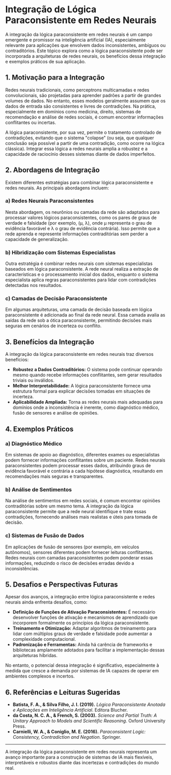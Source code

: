 
# Integração de Lógica Paraconsistente em Redes Neurais

A integração da lógica paraconsistente em redes neurais é um campo emergente e promissor na inteligência artificial (IA), especialmente relevante para aplicações que envolvem dados inconsistentes, ambíguos ou contraditórios. Este tópico explora como a lógica paraconsistente pode ser incorporada a arquiteturas de redes neurais, os benefícios dessa integração e exemplos práticos de sua aplicação.

## 1. Motivação para a Integração

Redes neurais tradicionais, como perceptrons multicamadas e redes convolucionais, são projetadas para aprender padrões a partir de grandes volumes de dados. No entanto, esses modelos geralmente assumem que os dados de entrada são consistentes e livres de contradições. Na prática, especialmente em domínios como medicina, direito, sistemas de recomendação e análise de redes sociais, é comum encontrar informações conflitantes ou incertas.

A lógica paraconsistente, por sua vez, permite o tratamento controlado de contradições, evitando que o sistema "colapse" (ou seja, que qualquer conclusão seja possível a partir de uma contradição, como ocorre na lógica clássica). Integrar essa lógica a redes neurais amplia a robustez e a capacidade de raciocínio desses sistemas diante de dados imperfeitos.

## 2. Abordagens de Integração

Existem diferentes estratégias para combinar lógica paraconsistente e redes neurais. As principais abordagens incluem:

### a) Redes Neurais Paraconsistentes

Nesta abordagem, os neurônios ou camadas da rede são adaptados para processar valores lógicos paraconsistentes, como os pares de graus de verdade e falsidade (por exemplo, (μ, λ), onde μ representa o grau de evidência favorável e λ o grau de evidência contrária). Isso permite que a rede aprenda e represente informações contraditórias sem perder a capacidade de generalização.

### b) Hibridização com Sistemas Especialistas

Outra estratégia é combinar redes neurais com sistemas especialistas baseados em lógica paraconsistente. A rede neural realiza a extração de características e o processamento inicial dos dados, enquanto o sistema especialista aplica regras paraconsistentes para lidar com contradições detectadas nos resultados.

### c) Camadas de Decisão Paraconsistente

Em algumas arquiteturas, uma camada de decisão baseada em lógica paraconsistente é adicionada ao final da rede neural. Essa camada avalia as saídas da rede sob a ótica paraconsistente, permitindo decisões mais seguras em cenários de incerteza ou conflito.

## 3. Benefícios da Integração

A integração da lógica paraconsistente em redes neurais traz diversos benefícios:

- **Robustez a Dados Contraditórios:** O sistema pode continuar operando mesmo quando recebe informações conflitantes, sem gerar resultados triviais ou inválidos.
- **Melhor Interpretabilidade:** A lógica paraconsistente fornece uma estrutura formal para explicar decisões tomadas em situações de incerteza.
- **Aplicabilidade Ampliada:** Torna as redes neurais mais adequadas para domínios onde a inconsistência é inerente, como diagnóstico médico, fusão de sensores e análise de opiniões.

## 4. Exemplos Práticos

### a) Diagnóstico Médico

Em sistemas de apoio ao diagnóstico, diferentes exames ou especialistas podem fornecer informações conflitantes sobre um paciente. Redes neurais paraconsistentes podem processar esses dados, atribuindo graus de evidência favorável e contrária a cada hipótese diagnóstica, resultando em recomendações mais seguras e transparentes.

### b) Análise de Sentimentos

Na análise de sentimentos em redes sociais, é comum encontrar opiniões contraditórias sobre um mesmo tema. A integração da lógica paraconsistente permite que a rede neural identifique e trate essas contradições, fornecendo análises mais realistas e úteis para tomada de decisão.

### c) Sistemas de Fusão de Dados

Em aplicações de fusão de sensores (por exemplo, em veículos autônomos), sensores diferentes podem fornecer leituras conflitantes. Redes neurais com camadas paraconsistentes podem ponderar essas informações, reduzindo o risco de decisões erradas devido a inconsistências.

## 5. Desafios e Perspectivas Futuras

Apesar dos avanços, a integração entre lógica paraconsistente e redes neurais ainda enfrenta desafios, como:

- **Definição de Funções de Ativação Paraconsistentes:** É necessário desenvolver funções de ativação e mecanismos de aprendizado que incorporem formalmente os princípios da lógica paraconsistente.
- **Treinamento e Otimização:** Adaptar algoritmos de treinamento para lidar com múltiplos graus de verdade e falsidade pode aumentar a complexidade computacional.
- **Padronização e Ferramentas:** Ainda há carência de frameworks e bibliotecas amplamente adotados para facilitar a implementação dessas arquiteturas híbridas.

No entanto, o potencial dessa integração é significativo, especialmente à medida que cresce a demanda por sistemas de IA capazes de operar em ambientes complexos e incertos.

## 6. Referências e Leituras Sugeridas

- **Batista, F. A., & Silva Filho, J. I. (2019).** *Lógica Paraconsistente Anotada e Aplicações em Inteligência Artificial*. Editora Blucher.
- **da Costa, N. C. A., & French, S. (2003).** *Science and Partial Truth: A Unitary Approach to Models and Scientific Reasoning*. Oxford University Press.
- **Carnielli, W. A., & Coniglio, M. E. (2016).** *Paraconsistent Logic: Consistency, Contradiction and Negation*. Springer.

---

A integração da lógica paraconsistente em redes neurais representa um avanço importante para a construção de sistemas de IA mais flexíveis, interpretáveis e robustos diante das incertezas e contradições do mundo real.
```
